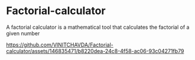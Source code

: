 # Factorial-calculator
A factorial calculator is a mathematical tool that calculates the factorial of a given number

https://github.com/VINITCHAVDA/Factorial-calculator/assets/146835471/b8220dea-24c8-4f58-ac06-93c04271fb79

